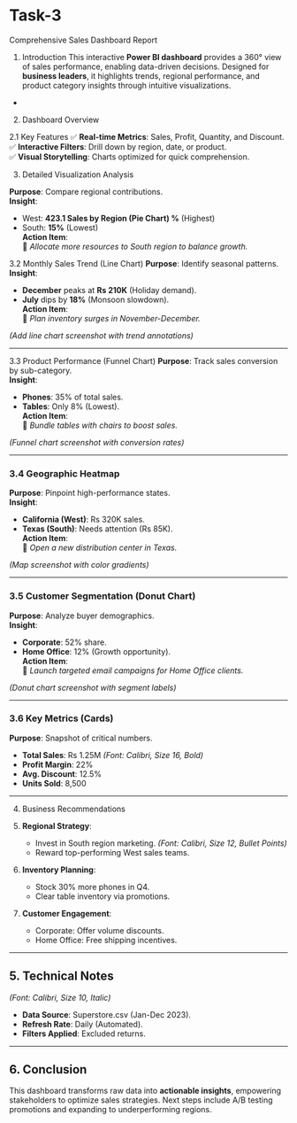 # Task-3


Comprehensive Sales Dashboard Report


1. Introduction
This interactive **Power BI dashboard** provides a 360° view of sales performance, enabling data-driven decisions. Designed for **business leaders**, it highlights trends, regional performance, and product category insights through intuitive visualizations.  

-

2. Dashboard Overview

2.1 Key Features
✅ **Real-time Metrics**: Sales, Profit, Quantity, and Discount.  
✅ **Interactive Filters**: Drill down by region, date, or product.  
✅ **Visual Storytelling**: Charts optimized for quick comprehension.  







3. Detailed Visualization Analysis

**Purpose**: Compare regional contributions.  
**Insight**:  
- West: **423.1 Sales by Region (Pie Chart)
%** (Highest)  
- South: **15%** (Lowest)  
**Action Item**:  
🔹 *Allocate more resources to South region to balance growth.*  


3.2 Monthly Sales Trend (Line Chart)
**Purpose**: Identify seasonal patterns.  
**Insight**:  
- **December** peaks at **Rs 210K** (Holiday demand).  
- **July** dips by **18%** (Monsoon slowdown).  
**Action Item**:  
🔹 *Plan inventory surges in November-December.*  

*(Add line chart screenshot with trend annotations)* 

---

3.3 Product Performance (Funnel Chart)
**Purpose**: Track sales conversion by sub-category.  
**Insight**:  
- **Phones**: 35% of total sales.  
- **Tables**: Only 8% (Lowest).  
**Action Item**:  
🔹 *Bundle tables with chairs to boost sales.*  

*(Funnel chart screenshot with conversion rates)*  

---

### **3.4 Geographic Heatmap**  
**Purpose**: Pinpoint high-performance states.  
**Insight**:  
- **California (West)**: Rs 320K sales.  
- **Texas (South)**: Needs attention (Rs 85K).  
**Action Item**:  
🔹 *Open a new distribution center in Texas.*  

*(Map screenshot with color gradients)*  

---

### **3.5 Customer Segmentation (Donut Chart)**  
**Purpose**: Analyze buyer demographics.  
**Insight**:  
- **Corporate**: 52% share.  
- **Home Office**: 12% (Growth opportunity).  
**Action Item**:  
🔹 *Launch targeted email campaigns for Home Office clients.*  

*(Donut chart screenshot with segment labels)*  

---

### **3.6 Key Metrics (Cards)**  
**Purpose**: Snapshot of critical numbers.  
- **Total Sales**: Rs 1.25M *(Font: Calibri, Size 16, Bold)*  
- **Profit Margin**: 22%  
- **Avg. Discount**: 12.5%  
- **Units Sold**: 8,500  


---

4. Business Recommendations

1. **Regional Strategy**:  
   - Invest in South region marketing. *(Font: Calibri, Size 12, Bullet Points)*  
   - Reward top-performing West sales teams.  

2. **Inventory Planning**:  
   - Stock 30% more phones in Q4.  
   - Clear table inventory via promotions.  

3. **Customer Engagement**:  
   - Corporate: Offer volume discounts.  
   - Home Office: Free shipping incentives.  

---

## **5. Technical Notes**  
*(Font: Calibri, Size 10, Italic)*  
- **Data Source**: Superstore.csv (Jan-Dec 2023).  
- **Refresh Rate**: Daily (Automated).  
- **Filters Applied**: Excluded returns.  

---

## **6. Conclusion**  
This dashboard transforms raw data into **actionable insights**, empowering stakeholders to optimize sales strategies. Next steps include A/B testing promotions and expanding to underperforming regions.  

